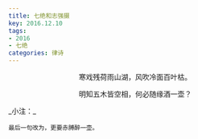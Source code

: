 ```yaml
---
title: 七绝和志强摄
key: 2016.12.10
tags: 
- 2016
- 七绝
categories: 律诗
---
```


<p align="center">寒戏残荷雨山湖，风吹冷面百叶枯。
</p>
<p align="center">明知五木皆空相，何必随缘酒一壶？
</p>
_小注：_

```
最后一句改为，更要赤膊醉一壶。
```